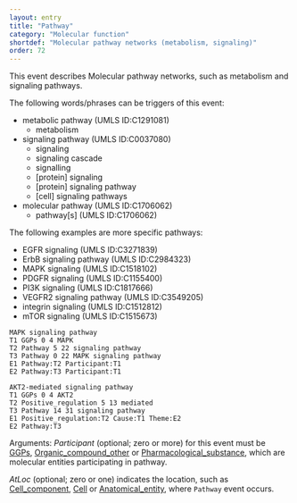 ```yaml
---
layout: entry
title: "Pathway"
category: "Molecular function"
shortdef: "Molecular pathway networks (metabolism, signaling)"
order: 72
---
```


<!---
This event is based on the <a href="http://www.nactem.ac.uk/meta-knowledge/">GENIA-Meta-knowledge corpus</a> at <a href="http://www.nactem.ac.uk/">NaCTeM</a>.
--->

This event describes Molecular pathway networks, such as metabolism and signaling pathways.

The following words/phrases can be triggers of this event:

- metabolic pathway (UMLS ID:C1291081)
  - metabolism
- signaling pathway (UMLS ID:C0037080)
  - signaling  
  - signaling cascade 
  - signalling
  - [protein] signaling
  - [protein] signaling pathway
  - [cell] signaling pathways
- molecular pathway (UMLS ID:C1706062)
  - pathway[s] (UMLS ID:C1706062)

The following examples are more specific pathways:
- EGFR signaling (UMLS ID:C3271839)
- ErbB signaling pathway (UMLS ID:C2984323)
- MAPK signaling  (UMLS ID:C1518102)
- PDGFR signaling (UMLS ID:C1155400)
- PI3K signaling (UMLS ID:C1817666) 
- VEGFR2 signaling pathway (UMLS ID:C3549205)
- integrin signaling (UMLS ID:C1512812)
- mTOR signaling (UMLS ID:C1515673)

~~~ ann
MAPK signaling pathway
T1 GGPs 0 4 MAPK
T2 Pathway 5 22 signaling pathway
T3 Pathway 0 22 MAPK signaling pathway
E1 Pathway:T2 Participant:T1
E2 Pathway:T3 Participant:T1
~~~
~~~ ann
AKT2-mediated signaling pathway
T1 GGPs 0 4 AKT2
T2 Positive_regulation 5 13 mediated
T3 Pathway 14 31 signaling pathway
E1 Positive_regulation:T2 Cause:T1 Theme:E2
E2 Pathway:T3
~~~

Arguments:
*Participant* (optional; zero or more) for this event must be [GGPs](), [Organic_compound_other]() or [Pharmacological_substance](), which are molecular entities participating in pathway.

*AtLoc* (optional; zero or one) indicates the location, such as [Cell_component](), [Cell]() or  [Anatomical_entity](), where `Pathway` event occurs.

<!---
The *atLoc*, *fromLoc* and *toLoc* for this event must be [Subject](), [Anatomical_entity](), [Cell](), [Cell_component]() and [Entity Property]().

The other arguments, such as *Cause*, *Theme*, *Participant*, and *Product*, for this event can be any entities or events.
--->

<!--details-->




